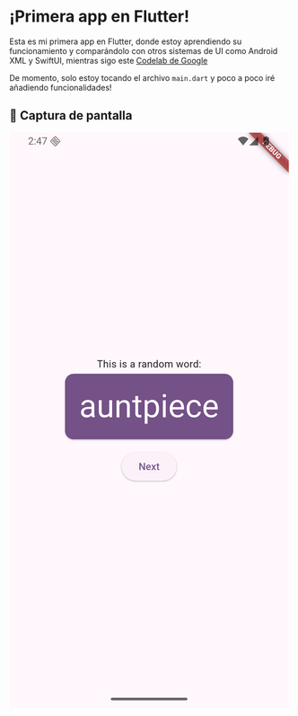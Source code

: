 # ¡Primera app en Flutter!

Esta es mi primera app en Flutter, donde estoy aprendiendo su funcionamiento y comparándolo con otros sistemas de UI como Android XML y SwiftUI, mientras sigo este [Codelab de Google](https://codelabs.developers.google.com/codelabs/flutter-codelab-first?hl=es-419#0)

De momento, solo estoy tocando el archivo `main.dart` y poco a poco iré añadiendo funcionalidades!

## 📱 Captura de pantalla

![Captura de pantalla](screenshots/screenshot_1.png)
